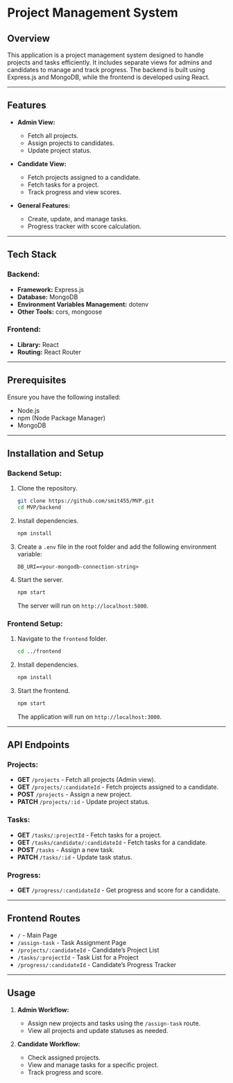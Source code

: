 # Project Management System

## Overview
This application is a project management system designed to handle projects and tasks efficiently. It includes separate views for admins and candidates to manage and track progress. The backend is built using Express.js and MongoDB, while the frontend is developed using React.

---

## Features
- **Admin View:**
  - Fetch all projects.
  - Assign projects to candidates.
  - Update project status.

- **Candidate View:**
  - Fetch projects assigned to a candidate.
  - Fetch tasks for a project.
  - Track progress and view scores.

- **General Features:**
  - Create, update, and manage tasks.
  - Progress tracker with score calculation.

---

## Tech Stack
### Backend:
- **Framework:** Express.js
- **Database:** MongoDB
- **Environment Variables Management:** dotenv
- **Other Tools:** cors, mongoose

### Frontend:
- **Library:** React
- **Routing:** React Router

---

## Prerequisites
Ensure you have the following installed:
- Node.js
- npm (Node Package Manager)
- MongoDB

---

## Installation and Setup

### Backend Setup:
1. Clone the repository.
   ```bash
   git clone https://github.com/smit455/MVP.git
   cd MVP/backend
   ```
2. Install dependencies.
   ```bash
   npm install
   ```
3. Create a `.env` file in the root folder and add the following environment variable:
   ```env
   DB_URI=<your-mongodb-connection-string>
   ```
4. Start the server.
   ```bash
   npm start
   ```
   The server will run on `http://localhost:5000`.

### Frontend Setup:
1. Navigate to the `frontend` folder.
   ```bash
   cd ../frontend
   ```
2. Install dependencies.
   ```bash
   npm install
   ```
3. Start the frontend.
   ```bash
   npm start
   ```
   The application will run on `http://localhost:3000`.

---

## API Endpoints

### Projects:
- **GET** `/projects` - Fetch all projects (Admin view).
- **GET** `/projects/:candidateId` - Fetch projects assigned to a candidate.
- **POST** `/projects` - Assign a new project.
- **PATCH** `/projects/:id` - Update project status.

### Tasks:
- **GET** `/tasks/:projectId` - Fetch tasks for a project.
- **GET** `/tasks/candidate/:candidateId` - Fetch tasks for a candidate.
- **POST** `/tasks` - Assign a new task.
- **PATCH** `/tasks/:id` - Update task status.

### Progress:
- **GET** `/progress/:candidateId` - Get progress and score for a candidate.

---

## Frontend Routes
- `/` - Main Page
- `/assign-task` - Task Assignment Page
- `/projects/:candidateId` - Candidate’s Project List
- `/tasks/:projectId` - Task List for a Project
- `/progress/:candidateId` - Candidate’s Progress Tracker

---

## Usage
1. **Admin Workflow:**
   - Assign new projects and tasks using the `/assign-task` route.
   - View all projects and update statuses as needed.

2. **Candidate Workflow:**
   - Check assigned projects.
   - View and manage tasks for a specific project.
   - Track progress and score.
